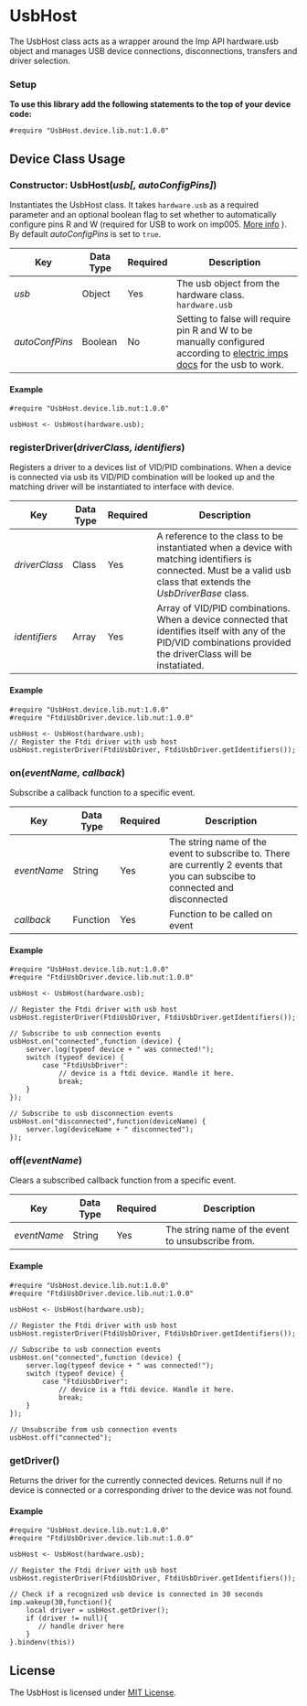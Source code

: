 # UsbHost

The UsbHost class acts as a wrapper around the Imp API hardware.usb object and manages USB device connections, disconnections, transfers and driver selection.

### Setup

**To use this library add the following statements to the top of your device code:**

```
#require "UsbHost.device.lib.nut:1.0.0"
```

## Device Class Usage

### Constructor: UsbHost(*usb[, autoConfigPins]*)

Instantiates the UsbHost class. It takes `hardware.usb` as a required parameter and an optional boolean flag to set whether to automatically configure pins R and W (required for USB to work on imp005. [More info](https://electricimp.com/docs/hardware/imp/imp005pinmux/#usb) ). By default *autoConfigPins* is set to `true`.

| Key | Data Type | Required | Description |
| --- | --------- | -------- | ----------- |
| *usb* | Object | Yes | The usb object from the hardware class. `hardware.usb` |
| *autoConfPins* | Boolean | No | Setting to false will require pin R and W to be manually configured according to [electric imps docs](https://electricimp.com/docs/hardware/imp/imp005pinmux/#usb) for the usb to work.

#### Example

```squirrel
#require "UsbHost.device.lib.nut:1.0.0"

usbHost <- UsbHost(hardware.usb);
```

### registerDriver(*driverClass, identifiers*)

Registers a driver to a devices list of VID/PID combinations. When a device is connected via usb its VID/PID combination will be looked up and the matching driver will be instantiated to interface with device.


| Key | Data Type | Required | Description |
| --- | --------- | -------- | ----------- |
| *driverClass* | Class | Yes | A reference to the class to be instantiated when a device with matching identifiers is connected. Must be a valid usb class that extends the *UsbDriverBase* class. |
| *identifiers* | Array | Yes | Array of VID/PID combinations. When a device connected that identifies itself with any of the PID/VID combinations provided the driverClass will be instatiated.


#### Example

```squirrel
#require "UsbHost.device.lib.nut:1.0.0"
#require "FtdiUsbDriver.device.lib.nut:1.0.0"

usbHost <- UsbHost(hardware.usb);
// Register the Ftdi driver with usb host
usbHost.registerDriver(FtdiUsbDriver, FtdiUsbDriver.getIdentifiers());

```


### on(*eventName, callback*)

Subscribe a callback function to a specific event.


| Key | Data Type | Required | Description |
| --- | --------- | -------- | ----------- |
| *eventName* | String | Yes | The string name of the event to subscribe to. There are currently 2 events that you can subscibe to connected and disconnected|
| *callback* | Function | Yes | Function to be called on event |

#### Example

```squirrel
#require "UsbHost.device.lib.nut:1.0.0"
#require "FtdiUsbDriver.device.lib.nut:1.0.0"

usbHost <- UsbHost(hardware.usb);

// Register the Ftdi driver with usb host
usbHost.registerDriver(FtdiUsbDriver, FtdiUsbDriver.getIdentifiers());

// Subscribe to usb connection events
usbHost.on("connected",function (device) {
    server.log(typeof device + " was connected!");
    switch (typeof device) {
        case "FtdiUsbDriver":
            // device is a ftdi device. Handle it here.
            break;
    }
});

// Subscribe to usb disconnection events
usbHost.on("disconnected",function(deviceName) {
    server.log(deviceName + " disconnected");
});

```

### off(*eventName*)

Clears a subscribed callback function from a specific event.

| Key | Data Type | Required | Description |
| --- | --------- | -------- | ----------- |
| *eventName* | String | Yes | The string name of the event to unsubscribe from.|

#### Example

```squirrel
#require "UsbHost.device.lib.nut:1.0.0"
#require "FtdiUsbDriver.device.lib.nut:1.0.0"

usbHost <- UsbHost(hardware.usb);

// Register the Ftdi driver with usb host
usbHost.registerDriver(FtdiUsbDriver, FtdiUsbDriver.getIdentifiers());

// Subscribe to usb connection events
usbHost.on("connected",function (device) {
    server.log(typeof device + " was connected!");
    switch (typeof device) {
        case "FtdiUsbDriver":
            // device is a ftdi device. Handle it here.
            break;
    }
});

// Unsubscribe from usb connection events
usbHost.off("connected");
```


### getDriver()

Returns the driver for the currently connected devices. Returns null if no device is connected or a corresponding driver to the device was not found.

#### Example

```squirrel
#require "UsbHost.device.lib.nut:1.0.0"
#require "FtdiUsbDriver.device.lib.nut:1.0.0"

usbHost <- UsbHost(hardware.usb);

// Register the Ftdi driver with usb host
usbHost.registerDriver(FtdiUsbDriver, FtdiUsbDriver.getIdentifiers());

// Check if a recognized usb device is connected in 30 seconds
imp.wakeup(30,function(){
    local driver = usbHost.getDriver();
    if (driver != null){
       // handle driver here
    }
}.bindenv(this))
```

## License

The UsbHost is licensed under [MIT License](./LICENSE).